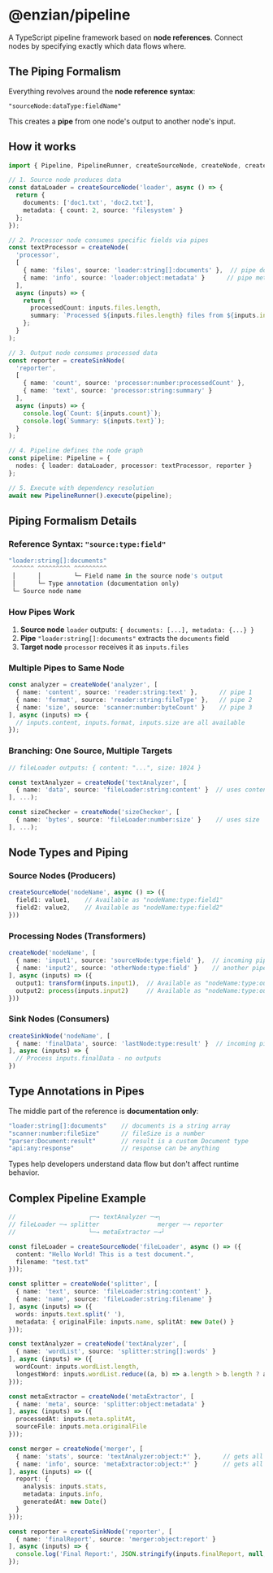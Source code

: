 # @enzian/pipeline

A TypeScript pipeline framework based on **node references**. Connect nodes by specifying exactly which data flows where.

## The Piping Formalism

Everything revolves around the **node reference syntax**:

```
"sourceNode:dataType:fieldName"
```

This creates a **pipe** from one node's output to another node's input.

## How it works

```typescript
import { Pipeline, PipelineRunner, createSourceNode, createNode, createSinkNode } from '@enzian/pipeline';

// 1. Source node produces data
const dataLoader = createSourceNode('loader', async () => {
  return {
    documents: ['doc1.txt', 'doc2.txt'],
    metadata: { count: 2, source: 'filesystem' }
  };
});

// 2. Processor node consumes specific fields via pipes
const textProcessor = createNode(
  'processor',
  [
    { name: 'files', source: 'loader:string[]:documents' },  // pipe documents → files
    { name: 'info', source: 'loader:object:metadata' }      // pipe metadata → info
  ],
  async (inputs) => {
    return {
      processedCount: inputs.files.length,
      summary: `Processed ${inputs.files.length} files from ${inputs.info.source}`
    };
  }
);

// 3. Output node consumes processed data
const reporter = createSinkNode(
  'reporter',
  [
    { name: 'count', source: 'processor:number:processedCount' },
    { name: 'text', source: 'processor:string:summary' }
  ],
  async (inputs) => {
    console.log(`Count: ${inputs.count}`);
    console.log(`Summary: ${inputs.text}`);
  }
);

// 4. Pipeline defines the node graph
const pipeline: Pipeline = {
  nodes: { loader: dataLoader, processor: textProcessor, reporter }
};

// 5. Execute with dependency resolution
await new PipelineRunner().execute(pipeline);
```

## Piping Formalism Details

### Reference Syntax: `"source:type:field"`

```typescript
"loader:string[]:documents"
 ^^^^^^ ^^^^^^^^^ ^^^^^^^^^
 │      │         └─ Field name in the source node's output
 │      └─ Type annotation (documentation only)
 └─ Source node name
```

### How Pipes Work

1. **Source node** `loader` outputs: `{ documents: [...], metadata: {...} }`
2. **Pipe** `"loader:string[]:documents"` extracts the `documents` field
3. **Target node** `processor` receives it as `inputs.files`

### Multiple Pipes to Same Node

```typescript
const analyzer = createNode('analyzer', [
  { name: 'content', source: 'reader:string:text' },      // pipe 1
  { name: 'format', source: 'reader:string:fileType' },   // pipe 2
  { name: 'size', source: 'scanner:number:byteCount' }    // pipe 3
], async (inputs) => {
  // inputs.content, inputs.format, inputs.size are all available
});
```

### Branching: One Source, Multiple Targets

```typescript
// fileLoader outputs: { content: "...", size: 1024 }

const textAnalyzer = createNode('textAnalyzer', [
  { name: 'data', source: 'fileLoader:string:content' }  // uses content
], ...);

const sizeChecker = createNode('sizeChecker', [
  { name: 'bytes', source: 'fileLoader:number:size' }    // uses size
], ...);
```

## Node Types and Piping

### Source Nodes (Producers)
```typescript
createSourceNode('nodeName', async () => ({
  field1: value1,    // Available as "nodeName:type:field1"
  field2: value2,    // Available as "nodeName:type:field2"
}))
```

### Processing Nodes (Transformers)
```typescript
createNode('nodeName', [
  { name: 'input1', source: 'sourceNode:type:field' },  // incoming pipe
  { name: 'input2', source: 'otherNode:type:field' }    // another pipe
], async (inputs) => ({
  output1: transform(inputs.input1),  // Available as "nodeName:type:output1"
  output2: process(inputs.input2)     // Available as "nodeName:type:output2"
}))
```

### Sink Nodes (Consumers)
```typescript
createSinkNode('nodeName', [
  { name: 'finalData', source: 'lastNode:type:result' }  // incoming pipe
], async (inputs) => {
  // Process inputs.finalData - no outputs
})
```

## Type Annotations in Pipes

The middle part of the reference is **documentation only**:

```typescript
"loader:string[]:documents"    // documents is a string array
"scanner:number:fileSize"      // fileSize is a number
"parser:Document:result"       // result is a custom Document type
"api:any:response"             // response can be anything
```

Types help developers understand data flow but don't affect runtime behavior.

## Complex Pipeline Example

```typescript
//                    ┌─→ textAnalyzer ─→┐
// fileLoader ─→ splitter                merger ─→ reporter
//                    └─→ metaExtractor ─→┘

const fileLoader = createSourceNode('fileLoader', async () => ({
  content: "Hello World! This is a test document.",
  filename: "test.txt"
}));

const splitter = createNode('splitter', [
  { name: 'text', source: 'fileLoader:string:content' },
  { name: 'name', source: 'fileLoader:string:filename' }
], async (inputs) => ({
  words: inputs.text.split(' '),
  metadata: { originalFile: inputs.name, splitAt: new Date() }
}));

const textAnalyzer = createNode('textAnalyzer', [
  { name: 'wordList', source: 'splitter:string[]:words' }
], async (inputs) => ({
  wordCount: inputs.wordList.length,
  longestWord: inputs.wordList.reduce((a, b) => a.length > b.length ? a : b)
}));

const metaExtractor = createNode('metaExtractor', [
  { name: 'meta', source: 'splitter:object:metadata' }
], async (inputs) => ({
  processedAt: inputs.meta.splitAt,
  sourceFile: inputs.meta.originalFile
}));

const merger = createNode('merger', [
  { name: 'stats', source: 'textAnalyzer:object:*' },      // gets all textAnalyzer outputs
  { name: 'info', source: 'metaExtractor:object:*' }       // gets all metaExtractor outputs
], async (inputs) => ({
  report: {
    analysis: inputs.stats,
    metadata: inputs.info,
    generatedAt: new Date()
  }
}));

const reporter = createSinkNode('reporter', [
  { name: 'finalReport', source: 'merger:object:report' }
], async (inputs) => {
  console.log('Final Report:', JSON.stringify(inputs.finalReport, null, 2));
});
```
